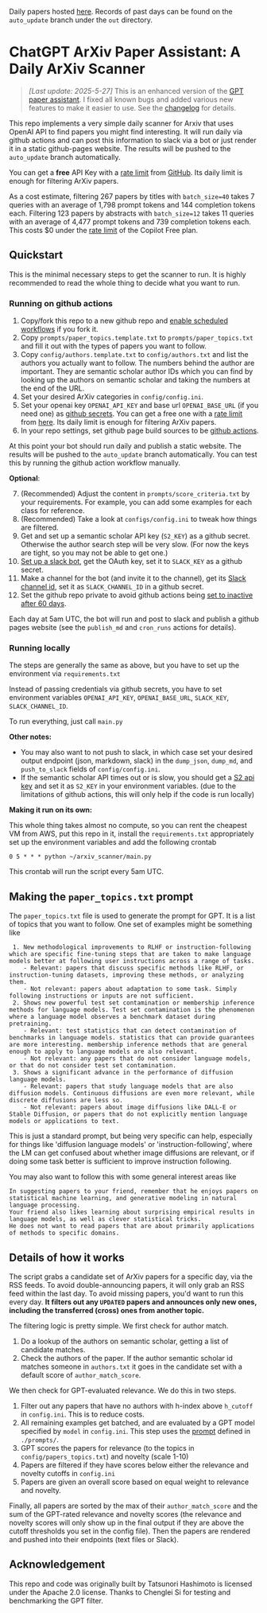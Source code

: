 Daily papers hosted [here](https://cgarling.github.io/ChatGPT-ArXiv-Paper-Assistant/). Records of past days can be found on the `auto_update` branch under the `out` directory.

# ChatGPT ArXiv Paper Assistant: A Daily ArXiv Scanner

> *[Last update: 2025-5-27]*
> This is an enhanced version of the [GPT paper assistant](https://github.com/tatsu-lab/gpt_paper_assistant).
> I fixed all known bugs and added various new features to make it easier to use.
> See the [changelog](CHANGELOG.md) for details.

This repo implements a very simple daily scanner for Arxiv that uses OpenAI API to find papers you might find interesting.
It will run daily via github actions and can post this information to slack via a bot or just render it in a static github-pages website.
The results will be pushed to the `auto_update` branch automatically.

You can get a **free** API Key with a [rate limit](https://docs.github.com/en/github-models/prototyping-with-ai-models#rate-limits) from [GitHub](https://github.com/marketplace/models/azure-openai/gpt-4o). Its daily limit is enough for filtering ArXiv papers.

As a cost estimate, filtering 267 papers by titles with `batch_size=40` takes 7 queries with an average of 1,798 prompt tokens and 144 completion tokens each.
Filtering 123 papers by abstracts with `batch_size=12` takes 11 queries with an average of 4,477 prompt tokens and 739 completion tokens each.
This costs $0 under the [rate limit](https://docs.github.com/en/github-models/prototyping-with-ai-models#rate-limits) of the Copilot Free plan.

## Quickstart

This is the minimal necessary steps to get the scanner to run. It is highly recommended to read the whole thing to decide what you want to run.

### Running on github actions

1. Copy/fork this repo to a new github repo and [enable scheduled workflows](https://docs.github.com/en/actions/using-workflows/disabling-and-enabling-a-workflow) if you fork it.
2. Copy `prompts/paper_topics.template.txt` to `prompts/paper_topics.txt` and fill it out with the types of papers you want to follow.
3. Copy `config/authors.template.txt` to `config/authors.txt` and list the authors you actually want to follow. The numbers behind the author are important. They are semantic scholar author IDs which you can find by looking up the authors on semantic scholar and taking the numbers at the end of the URL.
4. Set your desired ArXiv categories in `config/config.ini`.
5. Set your openai key `OPENAI_API_KEY` and base url `OPENAI_BASE_URL` (if you need one) as [github secrets](https://docs.github.com/en/actions/security-guides/using-secrets-in-github-actions#creating-secrets-for-a-repository). You can get a free one with a [rate limit](https://docs.github.com/en/github-models/prototyping-with-ai-models#rate-limits) from [here](https://github.com/marketplace/models/azure-openai/gpt-4o). Its daily limit is enough for filtering ArXiv papers.
6. In your repo settings, set github page build sources to be [github actions](https://docs.github.com/en/pages/getting-started-with-github-pages/configuring-a-publishing-source-for-your-github-pages-site#publishing-with-a-custom-github-actions-workflow).

At this point your bot should run daily and publish a static website. The results will be pushed to the `auto_update` branch automatically. You can test this by running the github action workflow manually.

**Optional**:

7. (Recommended) Adjust the content in `prompts/score_criteria.txt` by your requirements. For example, you can add some examples for each class for reference.
8. (Recommended) Take a look at `configs/config.ini` to tweak how things are filtered.
9. Get and set up a semantic scholar API key (`S2_KEY`) as a github secret. Otherwise the author search step will be very slow. (For now the keys are tight, so you may not be able to get one.)
10. [Set up a slack bot](https://api.slack.com/start/quickstart), get the OAuth key, set it to `SLACK_KEY` as a github secret.
11. Make a channel for the bot (and invite it to the channel), get its [Slack channel id](https://stackoverflow.com/questions/40940327/what-is-the-simplest-way-to-find-a-slack-team-id-and-a-channel-id), set it as `SLACK_CHANNEL_ID` in a github secret.
12. Set the github repo private to avoid github actions being [set to inactive after 60 days](https://docs.github.com/en/actions/using-workflows/disabling-and-enabling-a-workflow).

Each day at 5am UTC, the bot will run and post to slack and publish a github pages website (see the `publish_md` and `cron_runs` actions for details).

### Running locally

The steps are generally the same as above, but you have to set up the environment via `requirements.txt`

Instead of passing credentials via github secrets, you have to set environment variables `OPENAI_API_KEY`, `OPENAI_BASE_URL`, `SLACK_KEY`, `SLACK_CHANNEL_ID`.

To run everything, just call `main.py`

**Other notes:**

- You may also want to not push to slack, in which case set your desired output endpoint (json, markdown, slack) in the `dump_json`, `dump_md`, and `push_to_slack` fields of `config/config.ini`.
- If the semantic scholar API times out or is slow, you should get a [S2 api key](https://www.semanticscholar.org/product/api#api-key-form) and set it as `S2_KEY` in your environment variables.
  (due to the limitations of github actions, this will only help if the code is run locally)

**Making it run on its own:**

This whole thing takes almost no compute, so you can rent the cheapest VM from AWS, put this repo in it, install the `requirements.txt`
appropriately set up the environment variables and add the following crontab

```
0 5 * * * python ~/arxiv_scanner/main.py
```

This crontab will run the script every 5am UTC.

## Making the `paper_topics.txt` prompt

The `paper_topics.txt` file is used to generate the prompt for GPT. It is a list of topics that you want to follow.
One set of examples might be something like

```text
 1. New methodological improvements to RLHF or instruction-following which are specific fine-tuning steps that are taken to make language models better at following user instructions across a range of tasks.
    - Relevant: papers that discuss specific methods like RLHF, or instruction-tuning datasets, improving these methods, or analyzing them.
    - Not relevant: papers about adaptation to some task. Simply following instructions or inputs are not sufficient.
 2. Shows new powerful test set contamination or membership inference methods for language models. Test set contamination is the phenomenon where a language model observes a benchmark dataset during pretraining.
    - Relevant: test statistics that can detect contamination of benchmarks in language models. statistics that can provide guarantees are more interesting. membership inference methods that are general enough to apply to language models are also relevant.
    - Not relevant: any papers that do not consider language models, or that do not consider test set contamination.
 3. Shows a significant advance in the performance of diffusion language models.
    - Relevant: papers that study language models that are also diffusion models. Continuous diffusions are even more relevant, while discrete diffusions are less so.
    - Not relevant: papers about image diffusions like DALL-E or Stable Diffusion, or papers that do not explicitly mention language models or applications to text.
```

This is just a standard prompt, but being very specific can help, especially for things like 'diffusion language models' or 'instruction-following', where the LM can get confused about whether image diffusions are relevant, or if doing some task better is sufficient to improve instruction following.

You may also want to follow this with some general interest areas like

```text
In suggesting papers to your friend, remember that he enjoys papers on statistical machine learning, and generative modeling in natural language processing.
Your friend also likes learning about surprising empirical results in language models, as well as clever statistical tricks.
He does not want to read papers that are about primarily applications of methods to specific domains.
```

## Details of how it works

The script grabs a candidate set of ArXiv papers for a specific day, via the RSS feeds. To avoid double-announcing papers, it will only grab an RSS feed within the last day. To avoid missing papers, you'd want to run this every day.
**It filters out any `UPDATED` papers and announces only new ones, including the transferred (cross) ones from another topic.**

The filtering logic is pretty simple. We first check for author match.

1. Do a lookup of the authors on semantic scholar, getting a list of candidate matches.
2. Check the authors of the paper. If the author semantic scholar id matches someone in `authors.txt` it goes in the candidate set with a default score of `author_match_score`.

We then check for GPT-evaluated relevance. We do this in two steps.

1. Filter out any papers that have no authors with h-index above `h_cutoff` in `config.ini`. This is to reduce costs.
2. All remaining examples get batched, and are evaluated by a GPT model specified by `model` in `config.ini`. This step uses the [prompt](prompts/example.md) defined in `./prompts/`.
3. GPT scores the papers for relevance (to the topics in `config/papers_topics.txt`) and novelty (scale 1-10)
4. Papers are filtered if they have scores below either the relevance and novelty cutoffs in `config.ini`
5. Papers are given an overall score based on equal weight to relevance and novelty.

Finally, all papers are sorted by the max of their `author_match_score` and the sum of the GPT-rated relevance and novelty scores (the relevance and novelty scores will only show up in the final output if they are above the cutoff thresholds you set in the config file). Then the papers are rendered and pushed into their endpoints (text files or Slack).

## Acknowledgement

This repo and code was originally built by Tatsunori Hashimoto is licensed under the Apache 2.0 license.
Thanks to Chenglei Si for testing and benchmarking the GPT filter.
